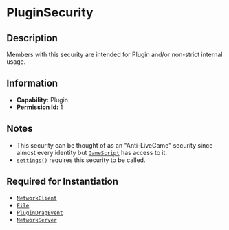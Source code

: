 # PluginSecurity

## Description
Members with this security are intended for Plugin and/or non-strict internal usage.

## Information
- **Capability:** Plugin
- **Permission Id:** 1

## Notes
- This security can be thought of as an "Anti-LiveGame" security since almost every identity but [`GameScript`](../Capabilities/2%20-%20GameScript.md) has access to it.
- [`settings()`](https://create.roblox.com/docs/reference/engine/globals/RobloxGlobals#settings) requires this security to be called.

## Required for Instantiation
- [`NetworkClient`](https://create.roblox.com/docs/reference/engine/classes/NetworkClient)
- [`File`](https://create.roblox.com/docs/reference/engine/classes/File)
- [`PluginDragEvent`](https://create.roblox.com/docs/reference/engine/classes/PluginDragEvent)
- [`NetworkServer`](https://create.roblox.com/docs/reference/engine/classes/NetworkServer)
